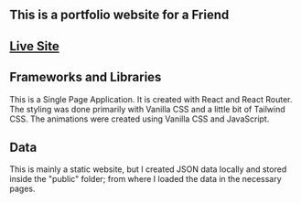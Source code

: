 ## This is a portfolio website for a Friend

## [Live Site](https://tajdeed-portfolio.web.app/)

## Frameworks and Libraries

This is a Single Page Application. It is created with React and React Router. The styling was done primarily with Vanilla CSS and a little bit of Tailwind CSS. The animations were created using Vanilla CSS and JavaScript.

## Data

This is mainly a static website, but I created JSON data locally and stored inside the "public" folder; from where I loaded the data in the necessary pages.